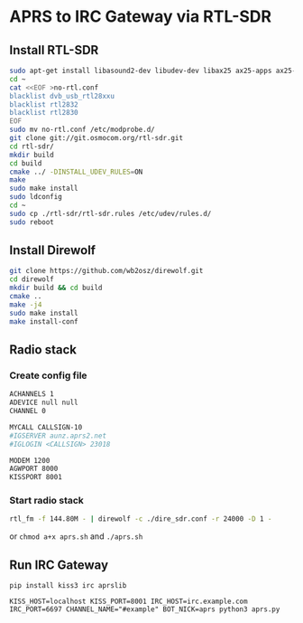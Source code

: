 # APRS to IRC Gateway via RTL-SDR

## Install RTL-SDR

```bash
sudo apt-get install libasound2-dev libudev-dev libax25 ax25-apps ax25-tools git-core git cmake libusb-1.0-0-dev build-essential
cd ~
cat <<EOF >no-rtl.conf
blacklist dvb_usb_rtl28xxu
blacklist rtl2832
blacklist rtl2830
EOF
sudo mv no-rtl.conf /etc/modprobe.d/
git clone git://git.osmocom.org/rtl-sdr.git
cd rtl-sdr/
mkdir build
cd build
cmake ../ -DINSTALL_UDEV_RULES=ON
make
sudo make install
sudo ldconfig
cd ~
sudo cp ./rtl-sdr/rtl-sdr.rules /etc/udev/rules.d/
sudo reboot
```

## Install Direwolf

```bash
git clone https://github.com/wb2osz/direwolf.git
cd direwolf
mkdir build && cd build
cmake ..
make -j4
sudo make install
make install-conf
```

## Radio stack

### Create config file

```bash
ACHANNELS 1
ADEVICE null null
CHANNEL 0

MYCALL CALLSIGN-10
#IGSERVER aunz.aprs2.net
#IGLOGIN <CALLSIGN> 23018

MODEM 1200
AGWPORT 8000
KISSPORT 8001

```

### Start radio stack

```bash
rtl_fm -f 144.80M - | direwolf -c ./dire_sdr.conf -r 24000 -D 1 -
```

or `chmod a+x aprs.sh` and `./aprs.sh`

## Run IRC Gateway

```shell
pip install kiss3 irc aprslib

KISS_HOST=localhost KISS_PORT=8001 IRC_HOST=irc.example.com IRC_PORT=6697 CHANNEL_NAME="#example" BOT_NICK=aprs python3 aprs.py
```
